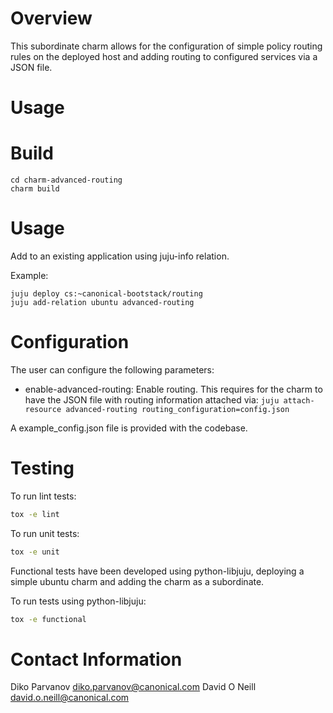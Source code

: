 # Overview

This subordinate charm allows for the configuration of simple policy routing rules on the deployed host
and adding routing to configured services via a JSON file.

# Usage


# Build
```
cd charm-advanced-routing
charm build
```

# Usage
Add to an existing application using juju-info relation.

Example:
```
juju deploy cs:~canonical-bootstack/routing
juju add-relation ubuntu advanced-routing
```

# Configuration                                                                 
The user can configure the following parameters:
* enable-advanced-routing: Enable routing. This requires for the charm to have the JSON file with routing information attached via: ```juju attach-resource advanced-routing routing_configuration=config.json```

A example_config.json file is provided with the codebase.

# Testing                                                                       
To run lint tests:
```bash
tox -e lint

```
To run unit tests:
```bash
tox -e unit
```
Functional tests have been developed using python-libjuju, deploying a simple ubuntu charm and adding the charm as a subordinate.

To run tests using python-libjuju:
```bash
tox -e functional
```

# Contact Information
Diko Parvanov <diko.parvanov@canonical.com>
David O Neill <david.o.neill@canonical.com>

